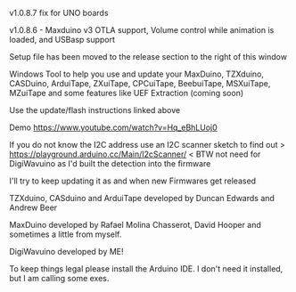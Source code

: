 v1.0.8.7 fix for UNO boards

v1.0.8.6 - Maxduino v3 OTLA support, Volume control while animation is loaded, and USBasp support

Setup file has been moved to the release section to the right of this window

Windows Tool to help you use and update your MaxDuino, TZXduino, CASDuino, ArduiTape, ZXuiTape, CPCuiTape, BeebuiTape, MSXuiTape, MZuiTape and some features like UEF Extraction (coming soon)

Use the update/flash instructions linked above

Demo https://www.youtube.com/watch?v=Hq_eBhLUoj0

If you do not know the I2C address use an I2C scanner sketch to find out > https://playground.arduino.cc/Main/I2cScanner/ < BTW not need for DigiWavuino as I'd built the detection into the firmware

I'll try to keep updating it as and when new Firmwares get released

TZXduino, CASduino and ArduiTape developed by Duncan Edwards and Andrew Beer

MaxDuino developed by Rafael Molina Chasserot, David Hooper and sometimes a little from myself. 

DigiWavuino developed by ME! 

To keep things legal please install the Arduino IDE. I don't need it installed, but I am calling some exes. 
